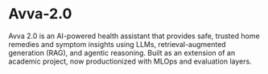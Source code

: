 # Avva-2.0
Avva 2.0 is an AI-powered health assistant that provides safe, trusted home remedies and symptom insights using LLMs, retrieval-augmented generation (RAG), and agentic reasoning. Built as an extension of an academic project, now productionized with MLOps and evaluation layers.
